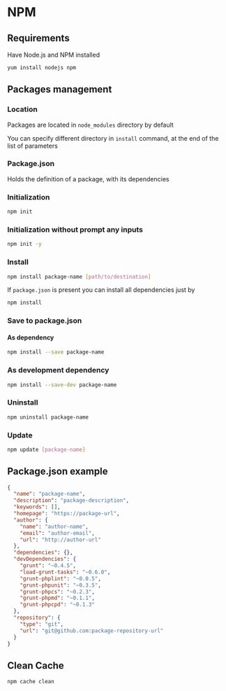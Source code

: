 # NPM

## Requirements

Have Node.js and NPM installed

```bash
yum install nodejs npm
```

## Packages management

### Location

Packages are located in `node_modules` directory by default

You can specify different directory in `install` command, at the end of the list of parameters

### Package.json

Holds the definition of a package, with its dependencies

### Initialization

```bash
npm init
```

### Initialization without prompt any inputs
```bash
npm init -y
```

### Install

```bash
npm install package-name [path/to/destination]
```

If `package.json` is present you can install all dependencies just by

```bash
npm install
```

### Save to package.json

#### As dependency

```bash
npm install --save package-name
```

### As development dependency

```bash
npm install --save-dev package-name
```

### Uninstall

```bash
npm uninstall package-name
```

### Update

```bash
npm update [package-name]
```

## Package.json example

```json
{
  "name": "package-name",
  "description": "package-description",
  "keywords": [],
  "homepage": "https://package-url",
  "author": {
    "name": "author-name",
    "email": "author-email",
    "url": "http://author-url"
  },
  "dependencies": {},
  "devDependencies": {
    "grunt": "~0.4.5",
    "load-grunt-tasks": "~0.6.0",
    "grunt-phplint": "~0.0.5",
    "grunt-phpunit": "~0.3.5",
    "grunt-phpcs": "~0.2.3",
    "grunt-phpmd": "~0.1.1",
    "grunt-phpcpd": "~0.1.3"
  },
  "repository": {
    "type": "git",
    "url": "git@github.com:package-repository-url"
  }
}
```

## Clean Cache
```bash
npm cache clean
```
